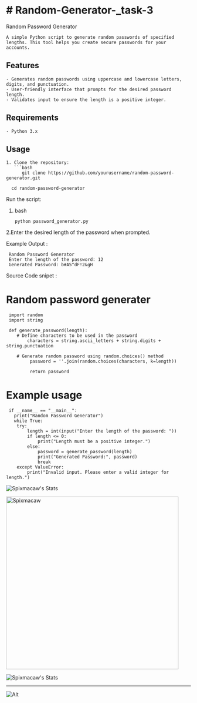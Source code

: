 <h1># Random-Generator-_task-3</h1>

Random Password Generator

    A simple Python script to generate random passwords of specified lengths. This tool helps you create secure passwords for your accounts.

## Features

    - Generates random passwords using uppercase and lowercase letters, digits, and punctuation.
    - User-friendly interface that prompts for the desired password length.
    - Validates input to ensure the length is a positive integer.

## Requirements

    - Python 3.x

## Usage

    1. Clone the repository:
       ```bash
          git clone https://github.com/yourusername/random-password-generator.git
          
      cd random-password-generator
      
Run the script:

  1. bash

         python password_generator.py
      
  2.Enter the desired length of the password when prompted.

Example Output : 

     Random Password Generator
     Enter the length of the password: 12
     Generated Password: b#A5^dF!2&gH

     
Source Code snipet : 

# Random password generater
             
     import random       
     import string

     def generate_password(length):
        # Define characters to be used in the password
            characters = string.ascii_letters + string.digits + string.punctuation

        # Generate random password using random.choices() method
             password = ''.join(random.choices(characters, k=length))

             return password

# Example usage

     if __name__ == "__main__":
       print("Random Password Generator")
       while True:
        try:
            length = int(input("Enter the length of the password: "))
            if length <= 0:
                print("Length must be a positive integer.")
            else:
                password = generate_password(length)
                print("Generated Password:", password)
                break
        except ValueError:
            print("Invalid input. Please enter a valid integer for length.")

![Spixmacaw's Stats](https://github-readme-stats.vercel.app/api?username=Spixmacaw&theme=tokyonight&show_icons=true&hide_border=true&count_private=true)

<p><img align="center" width="470" height="" src="https://github-readme-streak-stats.herokuapp.com/?user=Spixmacaw&theme=tokyonight&hide_border=true" alt="Spixmacaw" /></p>

![Spixmacaw's Stats](https://github-readme-stats.vercel.app/api/top-langs/?username=Spixmacaw&theme=tokyonight&show_icons=true&hide_border=true&layout=compact)

<hr>

![Alt](https://repobeats.axiom.co/api/embed/76e6ef55d852b53769aeeb80da65d582e1067fa0.svg "Repobeats analytics image")
